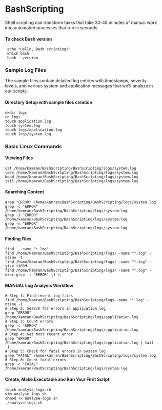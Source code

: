 # BashScripting
Shell scripting can transform tasks that take 30-45 minutes of manual  work into automated processes that run in seconds
#### To check Bash version
```shell
 echo "Hello, Bash scripting!"
 which bash
 bash --version
```
### Sample Log Files
The sample files contain detailed log entries with timestamps, severity levels, and various system and application messages that we'll analyze in our scripts.
#### Directory Setup with sample files creation
```shell
mkdir logs
cd logs
touch application.log
touch system.log
touch logs/application.log
touch logs/system.log
```
### Basic Linux Commands
#### Viewing Files
```shell
cat /home/kamran/BashScripting/BashScripting/logs/system.log
less /home/kamran/BashScripting/BashScripting/logs/system.log
head /home/kamran/BashScripting/BashScripting/logs/system.log
tail /home/kamran/BashScripting/BashScripting/logs/system.log
```
#### Searching Content
```shell
grep "ERROR" /home/kamran/BashScripting/BashScripting/logs/system.log
grep -c "ERROR" /home/kamran/BashScripting/BashScripting/logs/system.log
grep -i "ERROR" /home/kamran/BashScripting/BashScripting/logs/system.log
grep -n "ERROR" /home/kamran/BashScripting/BashScripting/logs/system.log
```
#### Finding Files
```shell
find . -name "*.log"
find /home/kamran/BashScripting/BashScripting/logs/ -name "*.log" -mtime -1
find /home/kamran/BashScripting/BashScripting/logs/ -name "*.log" -size +100M
find /home/kamran/BashScripting/BashScripting/logs/ -name "*.log" -exec grep -l "ERROR" {} \;
```
#### MANUAL Log Analysis Workflow
```shell
# Step 1: Find recent log files
find /home/kamran/BashScripting/BashScripting/logs -name "*.log" -mtime -1
# Step 2: Search for errors in application log
grep "ERROR" /home/kamran/BashScripting/BashScripting/logs/application.log
# Step 3: Count errors
grep -c "ERROR" /home/kamran/BashScripting/BashScripting/logs/application.log
# Step 4: Get most recent error
grep "ERROR" /home/kamran/BashScripting/BashScripting/logs/application.log | tail -1
# Step 5: Check for fatal errors in system log
grep "FATAL" /home/kamran/BashScripting/BashScripting/logs/system.log
# Step 6: Count fatal errors
grep -c "FATAL" /home/kamran/BashScripting/BashScripting/logs/system.log
```
#### Create, Make Executable and Run Your First Script
```shell
touch analyse_logs.sh
vim analyse_logs.sh
chmod +x analyse-logs.sh
./analyse-logs.sh
```